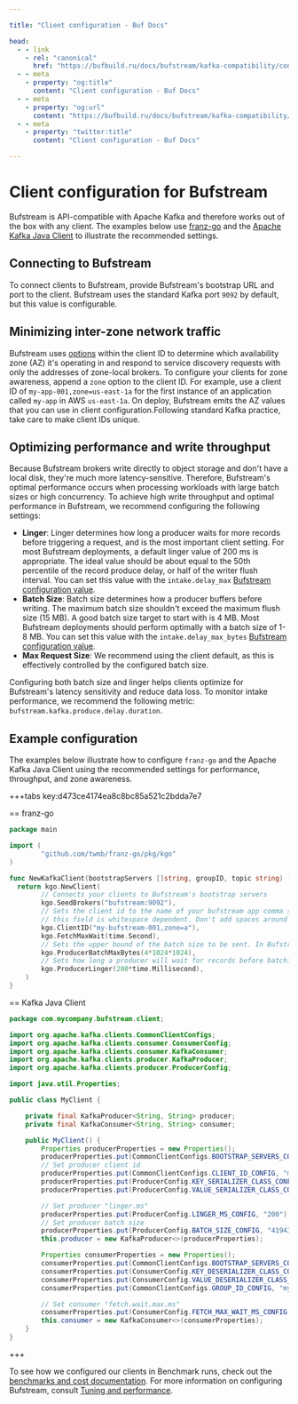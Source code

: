 ```yaml
---

title: "Client configuration - Buf Docs"

head:
  - - link
    - rel: "canonical"
      href: "https://bufbuild.ru/docs/bufstream/kafka-compatibility/configure-clients/"
  - - meta
    - property: "og:title"
      content: "Client configuration - Buf Docs"
  - - meta
    - property: "og:url"
      content: "https://bufbuild.ru/docs/bufstream/kafka-compatibility/configure-clients/"
  - - meta
    - property: "twitter:title"
      content: "Client configuration - Buf Docs"

---
```


# Client configuration for Bufstream

Bufstream is API-compatible with Apache Kafka and therefore works out of the box with any client. The examples below use [franz-go](https://github.com/twmb/franz-go/tree/master) and the [Apache Kafka Java Client](https://github.com/apache/kafka/tree/trunk/clients/src/main/java/org/apache/kafka/clients) to illustrate the recommended settings.

## Connecting to Bufstream

To connect clients to Bufstream, provide Bufstream's bootstrap URL and port to the client. Bufstream uses the standard Kafka port `9092` by default, but this value is configurable.

## Minimizing inter-zone network traffic

Bufstream uses [options](../../reference/configuration/client-id-options/) within the client ID to determine which availability zone (AZ) it's operating in and respond to service discovery requests with only the addresses of zone-local brokers. To configure your clients for zone awareness, append a `zone` option to the client ID. For example, use a client ID of `my-app-001,zone=us-east-1a` for the first instance of an application called `my-app` in AWS `us-east-1a`. On deploy, Bufstream emits the AZ values that you can use in client configuration.Following standard Kafka practice, take care to make client IDs unique.

## Optimizing performance and write throughput

Because Bufstream brokers write directly to object storage and don't have a local disk, they're much more latency-sensitive. Therefore, Bufstream's optimal performance occurs when processing workloads with large batch sizes or high concurrency. To achieve high write throughput and optimal performance in Bufstream, we recommend configuring the following settings:

- **Linger**: Linger determines how long a producer waits for more records before triggering a request, and is the most important client setting. For most Bufstream deployments, a default linger value of 200 ms is appropriate. The ideal value should be about equal to the 50th percentile of the record produce delay, or half of the writer flush interval. You can set this value with the `intake.delay_max` [Bufstream configuration value](/docs/bufstream/reference/configuration/bufstream-yaml/#buf.bufstream.config.v1alpha1.IntakeConfig).
- **Batch Size**: Batch size determines how a producer buffers before writing. The maximum batch size shouldn't exceed the maximum flush size (15 MB). A good batch size target to start with is 4 MB. Most Bufstream deployments should perform optimally with a batch size of 1-8 MB. You can set this value with the `intake.delay_max_bytes` [Bufstream configuration value](/docs/bufstream/reference/configuration/bufstream-yaml/#buf.bufstream.config.v1alpha1.IntakeConfig).
- **Max Request Size**: We recommend using the client default, as this is effectively controlled by the configured batch size.

Configuring both batch size and linger helps clients optimize for Bufstream's latency sensitivity and reduce data loss. To monitor intake performance, we recommend the following metric: `bufstream.kafka.produce.delay.duration`.

## Example configuration

The examples below illustrate how to configure `franz-go` and the Apache Kafka Java Client using the recommended settings for performance, throughput, and zone awareness.

+++tabs key:d473ce4174ea8c8bc85a521c2bdda7e7

== franz-go

```go
package main

import (
        "github.com/twmb/franz-go/pkg/kgo"
)

func NewKafkaClient(bootstrapServers []string, groupID, topic string) (*kgo.Client, error) {
  return kgo.NewClient(
        // Connects your clients to Bufstream's bootstrap servers
        kgo.SeedBrokers("bufstream:9092"),
        // Sets the client id to the name of your bufstream app comma separated from the availability zone.
        // this field is whitespace dependent. Don't add spaces around the comma or equal sign.
        kgo.ClientID("my-bufstream-001,zone=a"),
        kgo.FetchMaxWait(time.Second),
        // Sets the upper bound of the batch size to be sent. In Bufstream, this shouldn't exceed the max flush rate of 15 MB.
        kgo.ProducerBatchMaxBytes(4*1024*1024),
        // Sets how long a producer will wait for records before batching them into a request.
        kgo.ProducerLinger(200*time.Millisecond),
    )
}
```

== Kafka Java Client

```java
package com.mycompany.bufstream.client;

import org.apache.kafka.clients.CommonClientConfigs;
import org.apache.kafka.clients.consumer.ConsumerConfig;
import org.apache.kafka.clients.consumer.KafkaConsumer;
import org.apache.kafka.clients.producer.KafkaProducer;
import org.apache.kafka.clients.producer.ProducerConfig;

import java.util.Properties;

public class MyClient {

    private final KafkaProducer<String, String> producer;
    private final KafkaConsumer<String, String> consumer;

    public MyClient() {
        Properties producerProperties = new Properties();
        producerProperties.put(CommonClientConfigs.BOOTSTRAP_SERVERS_CONFIG, "bufstream:9092");
        // Set producer client id
        producerProperties.put(CommonClientConfigs.CLIENT_ID_CONFIG, "my-bufstream-001,zone=a");
        producerProperties.put(ProducerConfig.KEY_SERIALIZER_CLASS_CONFIG, "org.apache.kafka.common.serialization.StringSerializer");
        producerProperties.put(ProducerConfig.VALUE_SERIALIZER_CLASS_CONFIG, "org.apache.kafka.common.serialization.StringSerializer");

        // Set producer "linger.ms"
        producerProperties.put(ProducerConfig.LINGER_MS_CONFIG, "200"); // 200 ms
        // Set producer batch size
        producerProperties.put(ProducerConfig.BATCH_SIZE_CONFIG, "4194304"); // 4*1024*1024
        this.producer = new KafkaProducer<>(producerProperties);

        Properties consumerProperties = new Properties();
        consumerProperties.put(CommonClientConfigs.BOOTSTRAP_SERVERS_CONFIG, "bufstream:9092");
        consumerProperties.put(ConsumerConfig.KEY_DESERIALIZER_CLASS_CONFIG, "org.apache.kafka.common.serialization.StringDeserializer");
        consumerProperties.put(ConsumerConfig.VALUE_DESERIALIZER_CLASS_CONFIG, "org.apache.kafka.common.serialization.StringDeserializer");
        consumerProperties.put(CommonClientConfigs.GROUP_ID_CONFIG, "my-group");

        // Set consumer "fetch.wait.max.ms"
        consumerProperties.put(ConsumerConfig.FETCH_MAX_WAIT_MS_CONFIG, "1000"); // 1 second
        this.consumer = new KafkaConsumer<>(consumerProperties);
    }
}
```

+++

To see how we configured our clients in Benchmark runs, check out the [benchmarks and cost documentation](../../cost/). For more information on configuring Bufstream, consult [Tuning and performance](../../deployment/tuning-performance/).

